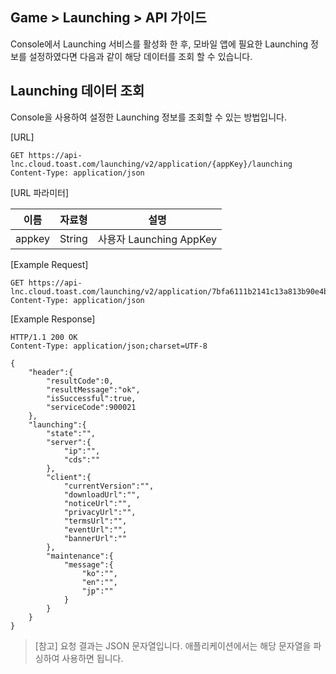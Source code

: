 ## Game > Launching > API 가이드

Console에서 Launching 서비스를 활성화 한 후, 모바일 앱에 필요한 Launching 정보를 설정하였다면 다음과 같이 해당 데이터를 조회 할 수 있습니다.

## Launching 데이터 조회

Console을 사용하여 설정한 Launching 정보를 조회할 수 있는 방법입니다.

[URL]

```http
GET https://api-lnc.cloud.toast.com/launching/v2/application/{appKey}/launching
Content-Type: application/json
```

[URL 파라미터]

| 이름     | 자료형    | 설명                   |
| ------ | ------ | -------------------- |
| appkey | String | 사용자 Launching AppKey |

[Example Request]

```http
GET https://api-lnc.cloud.toast.com/launching/v2/application/7bfa6111b2141c13a813b90e4b314ac7308ea00dc2584611c089518f2da5cb6a/launching
Content-Type: application/json
```

[Example Response]

```http
HTTP/1.1 200 OK
Content-Type: application/json;charset=UTF-8

{
    "header":{
        "resultCode":0,
        "resultMessage":"ok",
        "isSuccessful":true,
        "serviceCode":900021
    },
    "launching":{
        "state":"",
        "server":{
            "ip":"",
            "cds":""
        },
        "client":{
            "currentVersion":"",
            "downloadUrl":"",
            "noticeUrl":"",
            "privacyUrl":"",
            "termsUrl":"",
            "eventUrl":"",
            "bannerUrl":""
        },
        "maintenance":{
            "message":{
                "ko":"",
                "en":"",
                "jp":""
            }
        }
    }
}
```

> [참고]
> 요청 결과는 JSON 문자열입니다. 애플리케이션에서는 해당 문자열을 파싱하여 사용하면 됩니다.

